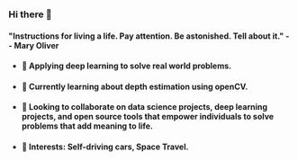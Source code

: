 ### Hi there 👋
#### "Instructions for living a life. Pay attention. Be astonished. Tell about it." -- Mary Oliver 

* #### 🔭 Applying deep learning to solve real world problems.

* #### 🌱 Currently learning about depth estimation using openCV.

* #### 👯 Looking to collaborate on data science projects, deep learning projects, and open source tools that empower individuals to solve problems that add meaning to life.

* #### 💬 Interests: Self-driving cars, Space Travel.

